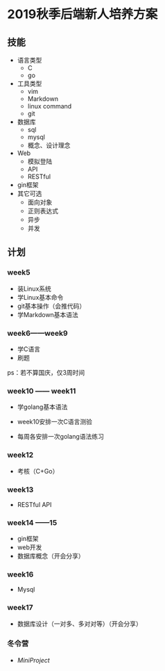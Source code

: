 # 2019秋季后端新人培养方案

## 技能

+ 语言类型
  + C
  + go
+ 工具类型
  + vim
  + Markdown
  + linux command
  + git
+ 数据库
  + sql
  + mysql
  + 概念、设计理念
+ Web
  + 模拟登陆
  + API
  + RESTful
+ gin框架
+ 其它可选
  + 面向对象
  + 正则表达式
  + 异步
  + 并发



## 计划

### week5

+ 装Linux系统
+ 学Linux基本命令
+ git基本操作（会推代码）
+ 学Markdown基本语法

### week6——week9

+ 学C语言
+ 刷题

ps：若不算国庆，仅3周时间

### week10 —— week11

+ 学golang基本语法

+ week10安排一次C语言测验
+ 每周各安排一次golang语法练习

### week12

+ 考核（C+Go）

### week13

+ RESTful API

### week14 ——15

+ gin框架
+ web开发
+ 数据库概念（开会分享）

### week16

+ Mysql

### week17

+ 数据库设计（一对多、多对对等）（开会分享）

### 冬令营

+ ###### MiniProject

  
